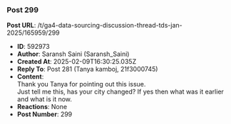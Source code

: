 ### Post 299
**Post URL**: /t/ga4-data-sourcing-discussion-thread-tds-jan-2025/165959/299
- **ID**: 592973
- **Author**: Saransh Saini (Saransh_Saini)
- **Created At**: 2025-02-09T16:30:25.035Z
- **Reply To**: Post 281 (Tanya kamboj, 21f3000745)
- **Content**:  
  Thank you Tanya for pointing out this issue.<br>
Just tell me this, has your city changed? If yes then what was it earlier and what is it now.
- **Reactions**: None
- **Post Number**: 299

